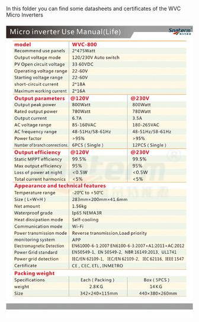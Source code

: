 In this folder you can find some datasheets and certificates of the WVC Micro Inverters

<img src="https://github.com/GernotAlthammer/HA-ESPHome-WVC-Inverter/blob/main/WVC-Datasheets/WVC-800-life_Data-Table.jpg">

